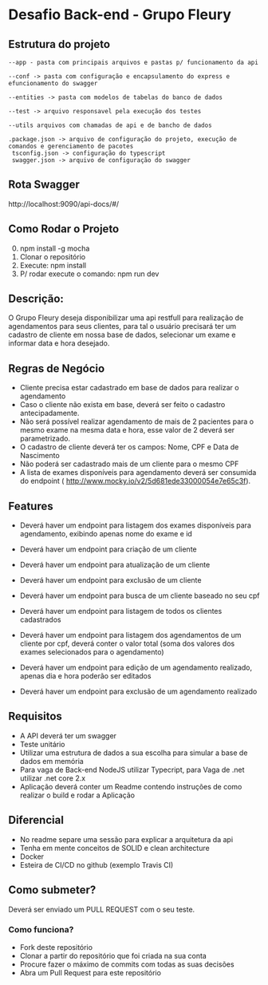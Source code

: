 Desafio Back-end - Grupo Fleury
====
## Estrutura do projeto
    --app - pasta com principais arquivos e pastas p/ funcionamento da api

    --conf -> pasta com configuração e encapsulamento do express e efuncionamento do swagger

    --entities -> pasta com modelos de tabelas do banco de dados

    --test -> arquivo responsavel pela execução dos testes

    --utils arquivos com chamadas de api e de bancho de dados

    .package.json -> arquivo de configuração do projeto, execução de comandos e gerenciamento de pacotes
     tsconfig.json -> configuração do typescript
     swagger.json -> arquivo de configuração do swagger

## Rota Swagger
http://localhost:9090/api-docs/#/

## Como Rodar o Projeto
0)  npm install -g mocha
1) Clonar o repositório
2) Execute: npm install
3) P/ rodar execute o comando: npm run dev

## Descrição:

O Grupo Fleury deseja disponibilizar uma api restfull para realização de agendamentos para seus clientes, 
para tal o usuário precisará ter um cadastro de cliente em nossa base de dados, 
selecionar um exame e informar data e hora desejado.

## Regras de Negócio

- Cliente precisa estar cadastrado em base de dados para realizar o agendamento
- Caso o cliente não exista em base, deverá ser feito o cadastro antecipadamente.
- Não será possível realizar agendamento de mais de 2 pacientes para o mesmo exame na mesma data e hora, esse valor de 2 deverá ser parametrizado.
- O cadastro de cliente deverá ter os campos: Nome, CPF e Data de Nascimento
- Não poderá ser cadastrado mais de um cliente para o mesmo CPF
- A lista de exames disponíveis para agendamento deverá ser consumida do endpoint ( http://www.mocky.io/v2/5d681ede33000054e7e65c3f).

## Features
- Deverá haver um endpoint para listagem dos exames disponíveis para agendamento, exibindo apenas nome do exame e id
- Deverá haver um endpoint para criação de um cliente
- Deverá haver um endpoint para atualização de um cliente
- Deverá haver um endpoint para exclusão de um cliente
- Deverá haver um endpoint para busca de um cliente baseado no seu cpf
- Deverá haver um endpoint para listagem de todos os clientes cadastrados

- Deverá haver um endpoint para listagem dos agendamentos de um cliente por cpf, deverá conter o valor total (soma dos valores dos exames selecionados para o agendamento)
- Deverá haver um endpoint para edição de um agendamento realizado, apenas dia e hora poderão ser editados
- Deverá haver um endpoint para exclusão de um agendamento realizado

## Requisitos

- A API deverá ter um swagger
- Teste unitário
- Utilizar uma estrutura de dados a sua escolha para simular a base de dados em memória
- Para vaga de Back-end NodeJS utilizar Typecript, para Vaga de .net utilizar .net core 2.x
- Aplicação deverá conter um Readme contendo instruções de como realizar o build e rodar a Aplicação


## Diferencial
- No readme separe uma sessão para explicar a arquitetura da api
- Tenha em mente conceitos de SOLID e clean architecture 
- Docker
- Esteira de CI/CD no github (exemplo Travis CI)

## Como submeter?

Deverá ser enviado um PULL REQUEST com o seu teste.

### Como funciona?

- Fork deste repositório
- Clonar a partir do repositório que foi criada na sua conta
- Procure fazer o máximo de commits com todas as suas decisões
- Abra um Pull Request para este repositório


